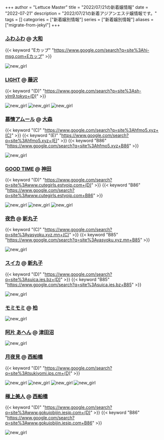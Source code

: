 +++
author = "Lettuce Master"
title = "2022/07/21の新着嬢情報"
date = "2022-07-21"
description = "2022/07/21の新着アジアンエステ嬢情報です。"
tags = []
categories = ["新着嬢別情報"]
series = ["新着嬢別情報"]
aliases = ["migrate-from-jekyl"]
+++
### [ふわふわ](http://hi-msg.com/fuwafuwa/) @ [大和](/post/yamato)
{{< keyword "Eカップ" "https://www.google.com/search?q=site%3Ahi-msg.com+Eカップ" >}} 

![new_girl](https://i.imgur.com/BziYchY.jpeg)
### [LIGHT](http://sh-ylm9.tokyo/) @ [藤沢](/post/fujisawa)
{{< keyword "(D)" "https://www.google.com/search?q=site%3Ash-ylm9.tokyo+(D)" >}} 

![new_girl](https://i.imgur.com/jJwMVqo.jpeg)
![new_girl](https://i.imgur.com/mDGbIrx.gif)
![new_girl](https://i.imgur.com/aEbb6Sz.jpeg)
### [慕情アムール](http://hfmo5.xyz/) @ [大森](/post/omori)
{{< keyword "(C)" "https://www.google.com/search?q=site%3Ahfmo5.xyz+(C)" >}} {{< keyword "(E)" "https://www.google.com/search?q=site%3Ahfmo5.xyz+(E)" >}} {{< keyword "B86" "https://www.google.com/search?q=site%3Ahfmo5.xyz+B86" >}} 

![new_girl](https://i.imgur.com/NhdfGYV.jpeg)
### [GOOD TIME](http://www.cutegirls.estyojp.com/) @ [神田](/post/kanda)
{{< keyword "(D)" "https://www.google.com/search?q=site%3Awww.cutegirls.estyojp.com+(D)" >}} {{< keyword "B86" "https://www.google.com/search?q=site%3Awww.cutegirls.estyojp.com+B86" >}} 

![new_girl](https://i.imgur.com/6WRfRCT.jpeg)
![new_girl](https://i.imgur.com/RAvexCd.jpeg)
![new_girl](https://i.imgur.com/wIgtw0Z.jpeg)
### [夜色](https://yasyoku.xyz.mn/) @ [新丸子](/post/shinmaruko)
{{< keyword "(C)" "https://www.google.com/search?q=site%3Ayasyoku.xyz.mn+(C)" >}} {{< keyword "B85" "https://www.google.com/search?q=site%3Ayasyoku.xyz.mn+B85" >}} 

![new_girl](https://yasyoku.xyz.mn/photos/sites/40/2022/07/2022072012060430.jpg_305X404.jpg)
### [スイカ](https://suica.ies.bz/) @ [新丸子](/post/shinmaruko)
{{< keyword "(D)" "https://www.google.com/search?q=site%3Asuica.ies.bz+(D)" >}} {{< keyword "B85" "https://www.google.com/search?q=site%3Asuica.ies.bz+B85" >}} 

![new_girl](https://suica.ies.bz/photos/sites/60/2022/07/2022072012074847.jpg_300X450.jpg)
### [モミモミ](http://www.sh-ylmb3.xyz/) @ [柏](/post/kashiwa)


![new_girl](https://i.imgur.com/M0oUhH5.jpeg)
### [阿片 あへん](http://arigato.mznab.com/) @ [津田沼](/post/tsudanuma)


![new_girl](https://i.imgur.com/v8DCs3D.jpeg)
### [月夜見](https://tsukiyomi.jps.cm/) @ [西船橋](/post/nishifunabashi)
{{< keyword "(D)" "https://www.google.com/search?q=site%3Atsukiyomi.jps.cm+(D)" >}} 

![new_girl](https://tsukiyomi.jps.cm/photos/sites/47/2022/07/2022072007572165.jpg_300X400.jpg)
![new_girl](https://tsukiyomi.jps.cm/photos/sites/47/2022/07/2022072007572269.jpg_300X400.jpg)
![new_girl](https://tsukiyomi.jps.cm/photos/sites/47/2022/07/2022072007572377.jpg_300X400.jpg)
![new_girl](https://tsukiyomi.jps.cm/photos/sites/47/2022/07/2022072007572434.jpg_300X400.jpg)
### [極上美人](http://www.gokujobijin.iesjp.com/) @ [西船橋](/post/nishifunabashi)
{{< keyword "(D)" "https://www.google.com/search?q=site%3Awww.gokujobijin.iesjp.com+(D)" >}} {{< keyword "B86" "https://www.google.com/search?q=site%3Awww.gokujobijin.iesjp.com+B86" >}} 

![new_girl](https://i.imgur.com/HNtCH3y.jpeg)
